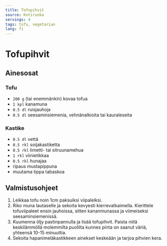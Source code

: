 ```yaml
---
title: Tofupihvit
source: Kotiruoka
servings: 4
tags: tofu, vegetarian
lang: fi
---
```


# Tofupihvit

## Ainesosat

### Tofu

* `200 g` (tai enemmänkin) kovaa tofua
* `1 kpl` kanamuna
* `0.5 dl` ruisjauhoja
* `0.5 dl` seesaminsiemenia, vehnänalkioita tai kauraleseita

### Kastike

* `0.5 dl` vettä
* `0.5 rkl` soijakastiketta
* `0.5 rkl` limetti- tai sitruunamehua
* `1 rkl` viinietikkaa
* `0.5 rkl` hunajaa
* ripaus mustapippuna
* muutama tippa tabaskoa

## Valmistusohjeet

1. Leikkaa tofu noin 1cm paksuiksi viipaleiksi.
1. Riko muna lautaselle ja sekoita kevyesti kierrevatkaimella. Kierittele tofuviipaleet ensin jauhoissa, sitten kananmunassa ja viimeiseksi seesaminsiemenissä.
1. Kuumenna öljy pastinpannulla ja lisää tofupihvit. Paista niitä keskilämmöllä molemmilta puolilta kunnes pinta on saanut väriä, yhteensä 10-15 minuuttia.
1. Sekoita hapanimeläkastikkeen ainekset keskeään ja tarjoa pihvien kera.

